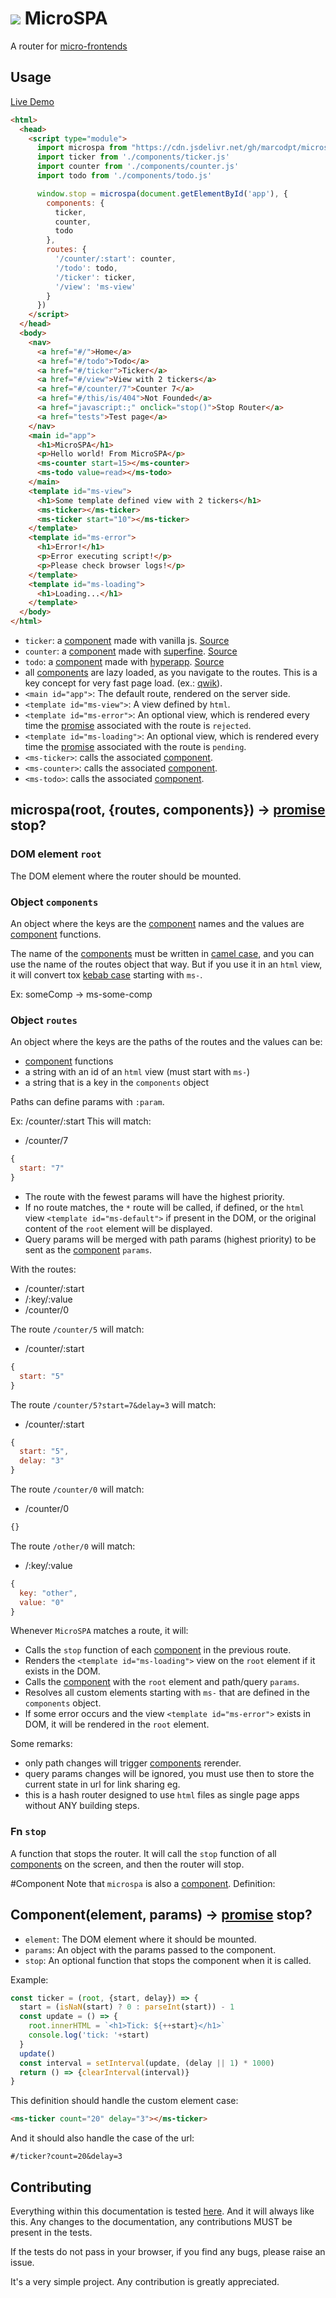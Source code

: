 # ![](favicon.ico) MicroSPA
A router for [micro-frontends](https://micro-frontends.org/)

## Usage
[Live Demo](https://marcodpt.github.io/microspa/)

```html
<html>
  <head>
    <script type="module">
      import microspa from "https://cdn.jsdelivr.net/gh/marcodpt/microspa/index.js"
      import ticker from './components/ticker.js'
      import counter from './components/counter.js'
      import todo from './components/todo.js'

      window.stop = microspa(document.getElementById('app'), {
        components: {
          ticker,
          counter,
          todo
        },
        routes: {
          '/counter/:start': counter,
          '/todo': todo,
          '/ticker': ticker,
          '/view': 'ms-view'
        }
      })
    </script>
  </head>
  <body>
    <nav>
      <a href="#/">Home</a>
      <a href="#/todo">Todo</a>
      <a href="#/ticker">Ticker</a>
      <a href="#/view">View with 2 tickers</a>
      <a href="#/counter/7">Counter 7</a>
      <a href="#/this/is/404">Not Founded</a>
      <a href="javascript:;" onclick="stop()">Stop Router</a>
      <a href="tests">Test page</a>
    </nav>
    <main id="app">
      <h1>MicroSPA</h1>
      <p>Hello world! From MicroSPA</p>
      <ms-counter start=15></ms-counter>
      <ms-todo value=read></ms-todo>
    </main>
    <template id="ms-view">
      <h1>Some template defined view with 2 tickers</h1>
      <ms-ticker></ms-ticker>
      <ms-ticker start="10"></ms-ticker>
    </template>
    <template id="ms-error">
      <h1>Error!</h1>
      <p>Error executing script!</p>
      <p>Please check browser logs!</p>
    </template>
    <template id="ms-loading">
      <h1>Loading...</h1>
    </template>
  </body>
</html>
```
 - `ticker`: a [component](#Component) made with vanilla js.
[Source](https://raw.githubusercontent.com/marcodpt/microspa/main/components/ticker.js) 
 - `counter`: a [component](#Component) made with
[superfine](https://github.com/jorgebucaran/superfine).
[Source](https://raw.githubusercontent.com/marcodpt/microspa/main/components/counter.js) 
 - `todo`: a [component](#Component) made with
[hyperapp](https://github.com/jorgebucaran/hyperapp).
[Source](https://raw.githubusercontent.com/marcodpt/microspa/main/components/todo.js) 
 - all [components](#Component) are lazy loaded, as you navigate to the routes.
This is a key concept for very fast page load.
(ex.: [qwik](https://github.com/BuilderIO/qwik)).
 - `<main id="app">`: The default route, rendered on the server side.
 - `<template id="ms-view">`: A view defined by `html`.
 - `<template id="ms-error">`: An optional view, which is rendered every time the
[promise](https://developer.mozilla.org/en-US/docs/Web/JavaScript/Reference/Global_Objects/Promise)
associated with the route is `rejected`. 
 - `<template id="ms-loading">`: An optional view, which is rendered every time the
[promise](https://developer.mozilla.org/en-US/docs/Web/JavaScript/Reference/Global_Objects/Promise)
associated with the route is `pending`.
 - `<ms-ticker>`: calls the associated [component](#Component).
 - `<ms-counter>`: calls the associated [component](#Component).
 - `<ms-todo>`: calls the associated [component](#Component).

## microspa(root, {routes, components}) -> [promise](https://developer.mozilla.org/en-US/docs/Web/JavaScript/Reference/Global_Objects/Promise) stop?

### DOM element `root`
The DOM element where the router should be mounted.

### Object `components`
An object where the keys are the [component](#Component) names and the 
values are [component](#Component) functions.

The name of the [components](#Component) must be written in
[camel case](https://en.wikipedia.org/wiki/Camel_case),
and you can use the name of the routes object that way.
But if you use it in an `html` view, it will convert tox
[kebab case](https://en.wikipedia.org/wiki/Naming_convention_(programming))
starting with `ms-`.

Ex: someComp -> ms-some-comp

### Object `routes`
An object where the keys are the paths of the routes and the values can be:
 - [component](#Component) functions
 - a string with an id of an `html` view (must start with `ms-`)
 - a string that is a key in the `components` object

Paths can define params with `:param`.

Ex: /counter/:start
This will match:
 - /counter/7
```js
{
  start: "7"
}
```

 - The route with the fewest params will have the highest priority.
 - If no route matches, the `*` route will be called, if defined,
or the `html` view `<template id="ms-default">` if present in the DOM,
or the original content of the `root` element will be displayed.
 - Query params will be merged with path params (highest priority) to be sent
as the [component](#Component) `params`.

With the routes:
 - /counter/:start
 - /:key/:value
 - /counter/0

The route `/counter/5` will match:
 - /counter/:start
```js
{
  start: "5"
}
```

The route `/counter/5?start=7&delay=3` will match:
 - /counter/:start
```js
{
  start: "5",
  delay: "3"
}
```

The route `/counter/0` will match:
 - /counter/0
```js
{}
```

The route `/other/0` will match:
 - /:key/:value
```js
{
  key: "other",
  value: "0"
}
```

Whenever `MicroSPA` matches a route, it will:
 - Calls the `stop` function of each [component](#Component) in the previous route.
 - Renders the `<template id="ms-loading">` view on the `root` element if it
exists in the DOM.
 - Calls the [component](#Component) with the `root` element and path/query `params`.
 - Resolves all custom elements starting with `ms-` that are defined in the `components` object.
 - If some error occurs and the view `<template id="ms-error">` exists in DOM,
it will be rendered in the `root` element.

Some remarks:
 - only path changes will trigger [components](#Component) rerender.
 - query params changes will be ignored, you must use then to store the current
state in url for link sharing eg. 
 - this is a hash router designed to use `html` files as single page apps
without ANY building steps.

### Fn `stop`
A function that stops the router. It will call the `stop` function of all
[components](#Component) on the screen, and then the router will stop. 

#Component
Note that `microspa` is also a [component](#Component).
Definition:

## Component(element, params) -> [promise](https://developer.mozilla.org/en-US/docs/Web/JavaScript/Reference/Global_Objects/Promise) stop?
- `element`: The DOM element where it should be mounted.
- `params`: An object with the params passed to the component.
- `stop`: An optional function that stops the component when it is called.

Example: 
```js
const ticker = (root, {start, delay}) => {
  start = (isNaN(start) ? 0 : parseInt(start)) - 1
  const update = () => {
    root.innerHTML = `<h1>Tick: ${++start}</h1>`
    console.log('tick: '+start)
  }
  update()
  const interval = setInterval(update, (delay || 1) * 1000)
  return () => {clearInterval(interval)}
}
```

This definition should handle the custom element case:
```html
<ms-ticker count="20" delay="3"></ms-ticker>
```

And it should also handle the case of the url:
```
#/ticker?count=20&delay=3
```

## Contributing
Everything within this documentation is tested 
[here](https://marcodpt.github.io/microspa/tests/).
And it will always like this. Any changes to the documentation,
any contributions MUST be present in the tests.

If the tests do not pass in your browser, if you find any bugs, please raise
an issue.

It's a very simple project. Any contribution is greatly appreciated.
